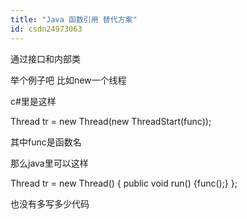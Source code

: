 ```yaml
---
title: "Java 函数引用 替代方案"
id: csdn24973063
---
```


通过接口和内部类

举个例子吧 比如new一个线程

c#里是这样

Thread tr = new Thread(new ThreadStart(func));

其中func是函数名

那么java里可以这样

Thread tr = new Thread()
{
public void run() {func();}
};

也没有多写多少代码